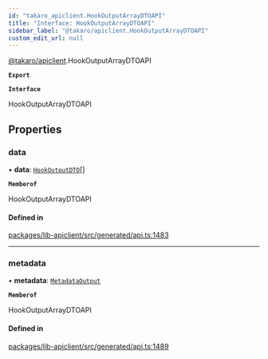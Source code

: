 ```yaml
---
id: "takaro_apiclient.HookOutputArrayDTOAPI"
title: "Interface: HookOutputArrayDTOAPI"
sidebar_label: "@takaro/apiclient.HookOutputArrayDTOAPI"
custom_edit_url: null
---
```


[@takaro/apiclient](../modules/takaro_apiclient.md).HookOutputArrayDTOAPI

**`Export`**

**`Interface`**

HookOutputArrayDTOAPI

## Properties

### data

• **data**: [`HookOutputDTO`](takaro_apiclient.HookOutputDTO.md)[]

**`Memberof`**

HookOutputArrayDTOAPI

#### Defined in

[packages/lib-apiclient/src/generated/api.ts:1483](https://github.com/niekcandaele/Takaro/blob/91fb19b/packages/lib-apiclient/src/generated/api.ts#L1483)

___

### metadata

• **metadata**: [`MetadataOutput`](takaro_apiclient.MetadataOutput.md)

**`Memberof`**

HookOutputArrayDTOAPI

#### Defined in

[packages/lib-apiclient/src/generated/api.ts:1489](https://github.com/niekcandaele/Takaro/blob/91fb19b/packages/lib-apiclient/src/generated/api.ts#L1489)
